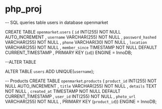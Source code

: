 # php_proj

-- SQL queries table users in database openmarket

CREATE TABLE `openmarket`.`users` ( `id` INT(255) NOT NULL AUTO_INCREMENT , `username` VARCHAR(255) NOT NULL , `password_hashed` VARCHAR(255) NOT NULL , `phone` VARCHAR(30) NOT NULL , `location` VARCHAR(255) NOT NULL , `member_since` TIMESTAMP NOT NULL DEFAULT CURRENT_TIMESTAMP , PRIMARY KEY (`id`)) ENGINE = InnoDB;

--ALTER TABLE

ALTER TABLE `users` ADD UNIQUE(`username`);


-- Products 
CREATE TABLE `openmarket`.`products` ( `product_id` INT(255) NOT NULL AUTO_INCREMENT , `title` VARCHAR(255) NOT NULL , `details` TEXT NOT NULL , `created_at` TIMESTAMP NOT NULL DEFAULT CURRENT_TIMESTAMP , `user_id` INT(255) NOT NULL , `photo_url` VARCHAR(255) NOT NULL , PRIMARY KEY (`product_id`)) ENGINE = InnoDB;


